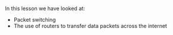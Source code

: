 In this lesson we have looked at:

- Packet switching
- The use of routers to transfer data packets across the internet